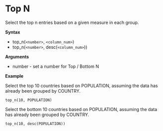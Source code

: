 # Top N

Select the top n entries based on a given measure in each group.

**Syntax**  

- top_n(```<number>```, ```<column_num>```)  
- top_n(```<number>```, desc(```<column_num>```))

**Arguments**  

- number - set a number for Top / Bottom N


**Example**  

Select the top 10 countries based on POPULATION, assuming the data has already been grouped by COUNTRY.
```
top_n(10, POPULATION)  
```

Select the bottom 10 countries based on POPULATION, assuming the data has already been grouped by COUNTRY.
```
top_n(10, desc(POPULATION))  
``` 